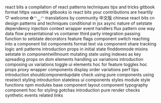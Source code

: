 react bits a compilation of react patterns techniques tips and tricks gitbook format https vasanthk gitbooks io react bits your contributions are heartily ♡ welcome ✿◠‿◠ translations by community 中文版 chinese react bits cn design patterns and techniques conditional in jsx async nature of setstate dependency injection context wrapper event handlers flux pattern one way data flow presentational vs container third party integration passing function to setstate decorators feature flags component switch reaching into a component list components format text via component share tracking logic anti patterns introduction props in initial state finddomnode mixins setstate in componentwillmount mutating state using indexes as key spreading props on dom elements handling ux variations introduction composing ux variations toggle ui elements hoc for feature toggles hoc props proxy wrapper components display order variations perf tips introduction shouldcomponentupdate check using pure components using reselect styling introduction stateless ui components styles module style functions npm modules base component layout component typography component hoc for styling gotchas introduction pure render checks synthetic events related links